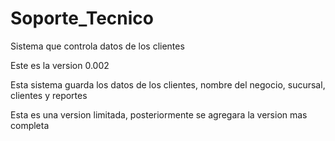 # Soporte_Tecnico
Sistema que controla datos de los clientes

Este es la version 0.002

Esta sistema guarda los datos de los clientes, nombre del negocio, sucursal, clientes y reportes

Esta es una version limitada, posteriormente se agregara la version mas completa
